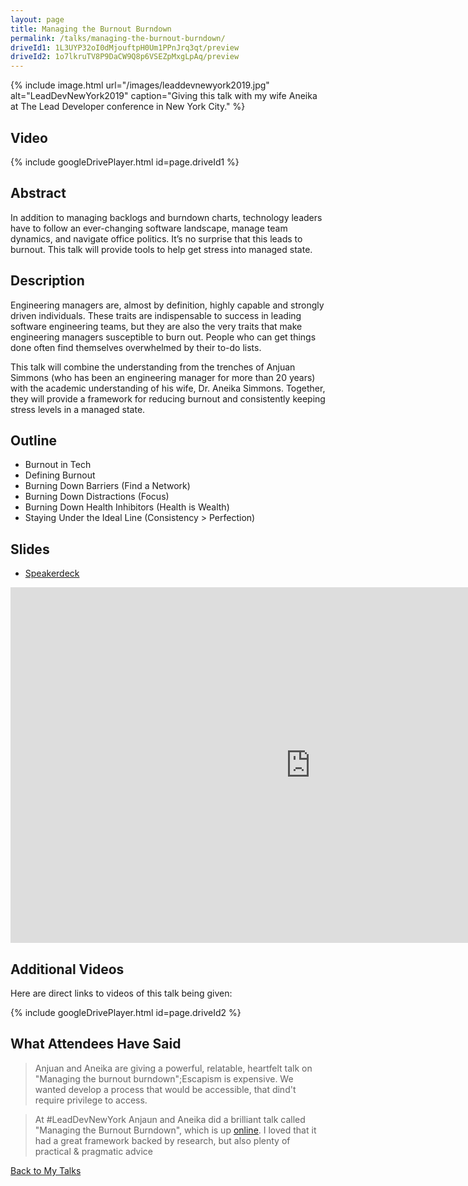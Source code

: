 ```yaml
---
layout: page
title: Managing the Burnout Burndown
permalink: /talks/managing-the-burnout-burndown/
driveId1: 1L3UYP32oI0dMjouftpH0Um1PPnJrq3qt/preview
driveId2: 1o7lkruTV8P9DaCW9Q8p6VSEZpMxgLpAq/preview
---
```


{% include image.html url="/images/leaddevnewyork2019.jpg" alt="LeadDevNewYork2019" caption="Giving this talk with my wife Aneika at The Lead Developer conference in New York City." %}

## Video

{% include googleDrivePlayer.html id=page.driveId1 %}

## Abstract

In addition to managing backlogs and burndown charts, technology leaders have to follow an ever-changing software landscape, manage team dynamics, and navigate office politics. It’s no surprise that this leads to burnout. This talk will provide tools to help get stress into managed state.

## Description

Engineering managers are, almost by definition, highly capable and strongly driven individuals. These traits are indispensable to success in leading software engineering teams, but they are also the very traits that make engineering managers susceptible to burn out. People who can get things done often find themselves overwhelmed by their to-do lists.

This talk will combine the understanding from the trenches of Anjuan Simmons (who has been an engineering manager for more than 20 years) with the academic understanding of his wife, Dr. Aneika Simmons. Together, they will provide a framework for reducing burnout and consistently keeping stress levels in a managed state.

## Outline 
* Burnout in Tech
* Defining Burnout 
* Burning Down Barriers (Find a Network) 
* Burning Down Distractions (Focus) 
* Burning Down Health Inhibitors (Health is Wealth) 
* Staying Under the Ideal Line (Consistency > Perfection)

## Slides

* [Speakerdeck](https://speakerdeck.com/anjuan/managing-the-burnout-burndown)

<iframe src="https://docs.google.com/presentation/d/e/2PACX-1vSDMtxKE-ebCVrDd8xXtUNGaui2mS_7AIwKqsKFsZCLcL9A24mIWZE8aEGhmGoZIyF0DhD9akFw__v4/embed?start=false&loop=false&delayms=3000" frameborder="0" width="960" height="569" allowfullscreen="true" mozallowfullscreen="true" webkitallowfullscreen="true"></iframe>

## Additional Videos

Here are direct links to videos of this talk being given:

{% include googleDrivePlayer.html id=page.driveId2 %}

## What Attendees Have Said

> Anjuan and Aneika are giving a powerful, relatable, heartfelt talk on "Managing the burnout burndown";Escapism is expensive. We wanted develop a process that would be accessible, that dind't require privilege to access.

> At #LeadDevNewYork Anjaun and Aneika did a brilliant talk called "Managing the Burnout Burndown", which is up [online](https://t.co/gsTpIFVg9t). I loved that it had a great framework backed by research, but also plenty of practical & pragmatic advice 

[Back to My Talks](/talks/)
